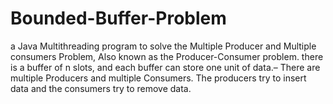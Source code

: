 # Bounded-Buffer-Problem
a Java Multithreading program to solve the Multiple  Producer and Multiple consumers Problem, Also known as the Producer-Consumer problem. there is a buffer of n slots, and each buffer can store one unit of data.– There are multiple Producers and multiple  Consumers. The producers try to insert data and the consumers try to remove data. 
